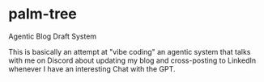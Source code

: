 # palm-tree
Agentic Blog Draft System

This is basically an attempt at "vibe coding" an agentic system that talks with me on Discord about updating my blog and cross-posting to LinkedIn whenever I have an interesting Chat with the GPT.


